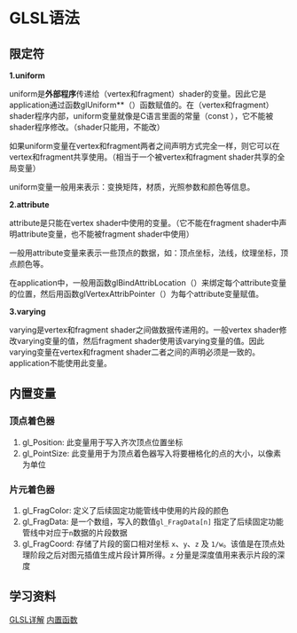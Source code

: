 # GLSL语法

## 限定符

**1.uniform**

uniform是**外部程序**传递给（vertex和fragment）shader的变量。因此它是application通过函数glUniform**（）函数赋值的。在（vertex和fragment）shader程序内部，uniform变量就像是C语言里面的常量（const ），它不能被shader程序修改。（shader只能用，不能改）

如果uniform变量在vertex和fragment两者之间声明方式完全一样，则它可以在vertex和fragment共享使用。（相当于一个被vertex和fragment shader共享的全局变量）

uniform变量一般用来表示：变换矩阵，材质，光照参数和颜色等信息。



**2.attribute**

attribute是只能在vertex shader中使用的变量。（它不能在fragment shader中声明attribute变量，也不能被fragment shader中使用）

一般用attribute变量来表示一些顶点的数据，如：顶点坐标，法线，纹理坐标，顶点颜色等。

在application中，一般用函数glBindAttribLocation（）来绑定每个attribute变量的位置，然后用函数glVertexAttribPointer（）为每个attribute变量赋值。



**3.varying**

varying是vertex和fragment shader之间做数据传递用的。一般vertex shader修改varying变量的值，然后fragment shader使用该varying变量的值。因此varying变量在vertex和fragment shader二者之间的声明必须是一致的。application不能使用此变量。



## 内置变量

### 顶点着色器

1. gl_Position: 此变量用于写入齐次顶点位置坐标
2. gl_PointSize: 此变量用于为顶点着色器写入将要栅格化的点的大小，以像素为单位

### 片元着色器

1. gl_FragColor: 定义了后续固定功能管线中使用的片段的颜色
2. gl_FragData: 是一个数组，写入的数值`gl_FragData[n]` 指定了后续固定功能管线中对应于`n`数据的片段数据
3. gl_FragCoord: 存储了片段的窗口相对坐标 `x`、`y`、`z` 及 `1/w`。该值是在顶点处理阶段之后对图元插值生成片段计算所得。`z` 分量是深度值用来表示片段的深度

## 学习资料

[GLSL详解](https://colin1994.github.io/2017/11/11/OpenGLES-Lesson04/)
[内置函数](https://blog.csdn.net/hgl868/article/details/7876257)
